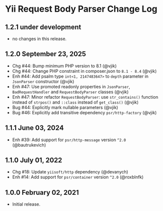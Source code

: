 # Yii Request Body Parser Change Log

## 1.2.1 under development

- no changes in this release.

## 1.2.0 September 23, 2025

- Chg #44: Bump minimum PHP version to 8.1 (@vjik)
- Chg #44: Change PHP constraint in composer.json to `8.1 - 8.4` (@vjik)
- Enh #44: Add psalm type `int<1, 2147483647>` to `depth` parameter in `JsonParser` constructor (@vjik)
- Enh #47: Use promoted readonly properties in `JsonParser`, `BadRequestHandler` and `RequestBodyParser` classes (@vjik)
- Enh #47: Minor refactor `RequestBodyParser`: use `str_contains()` function instead of `strpos()` and `::class` instead
  of `get_class()` (@vjik)
- Bug #44: Explicitly mark nullable parameters (@vjik)
- Bug #46: Explicitly add transitive dependency `psr/http-factory` (@vjik)

## 1.1.1 June 03, 2024

- Enh #39: Add support for `psr/http-message` version `^2.0` (@bautrukevich)

## 1.1.0 July 01, 2022

- Chg #18: Update `yiisoft/http` dependency (@devanych)
- Enh #14: Add support for `psr/container` version `^2.0` (@roxblnfk)

## 1.0.0 February 02, 2021

- Initial release.
